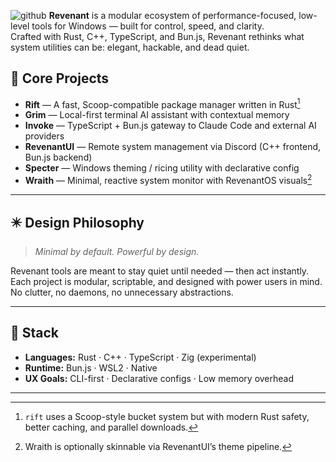 ![github](https://github.com/user-attachments/assets/2ec0e7d6-0ca2-40e3-af19-0af9a9ad056c)
**Revenant** is a modular ecosystem of performance-focused, low-level tools for Windows — built for control, speed, and clarity.  
Crafted with Rust, C++, TypeScript, and Bun.js, Revenant rethinks what system utilities can be: elegant, hackable, and dead quiet.




## 🧩 Core Projects

- **Rift** — A fast, Scoop-compatible package manager written in Rust[^1]  
- **Grim** — Local-first terminal AI assistant with contextual memory  
- **Invoke** — TypeScript + Bun.js gateway to Claude Code and external AI providers  
- **RevenantUI** — Remote system management via Discord (C++ frontend, Bun.js backend)  
- **Specter** — Windows theming / ricing utility with declarative config  
- **Wraith** — Minimal, reactive system monitor with RevenantOS visuals[^2]

---

## ✴️ Design Philosophy

> *Minimal by default. Powerful by design.*  

Revenant tools are meant to stay quiet until needed — then act instantly. Each project is modular, scriptable, and designed with power users in mind.  
No clutter, no daemons, no unnecessary abstractions.

---

## 📁 Stack

- **Languages:** Rust · C++ · TypeScript · Zig (experimental)  
- **Runtime:** Bun.js · WSL2 · Native  
- **UX Goals:** CLI-first · Declarative configs · Low memory overhead  

---

[^1]: `rift` uses a Scoop-style bucket system but with modern Rust safety, better caching, and parallel downloads.  
[^2]: Wraith is optionally skinnable via RevenantUI’s theme pipeline.

